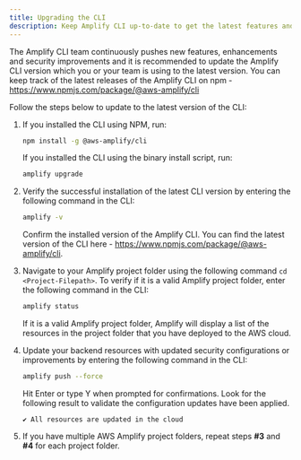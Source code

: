 ```yaml
---
title: Upgrading the CLI
description: Keep Amplify CLI up-to-date to get the latest features and fixes
---  
```


The Amplify CLI team continuously pushes new features, enhancements and security improvements and it is recommended to update the Amplify CLI version which you or your team is using to the latest version. You can keep track of the latest releases of the Amplify CLI on npm - <https://www.npmjs.com/package/@aws-amplify/cli>

Follow the steps below to update to the latest version of the CLI:

1. If you installed the CLI using NPM, run: 
    ```bash
    npm install -g @aws-amplify/cli
    ```
    If you installed the CLI using the binary install script, run:
    ```bash
    amplify upgrade
    ```
2. Verify the successful installation of the latest CLI version by entering the following command in the CLI:

    ```bash
    amplify -v
    ```

    Confirm the installed version of the Amplify CLI. You can find the latest version of the CLI here - <https://www.npmjs.com/package/@aws-amplify/cli>.

3. Navigate to your Amplify project folder using the following command `cd <Project-Filepath>`. To verify if it is a valid Amplify project folder, enter the following command in the CLI:

    ```bash
    amplify status
    ```

    If it is a valid Amplify project folder, Amplify will display a list of the resources in the project folder that you have deployed to the AWS cloud.
4. Update your backend resources with updated security configurations or improvements by entering the following command in the CLI:

    ```bash
    amplify push --force
    ```

    Hit Enter or type Y when prompted for confirmations. Look for the following result to validate the configuration updates have been applied.

    ```console
    ✔ All resources are updated in the cloud 
    ```

5. If you have multiple AWS Amplify project folders, repeat steps **#3** and **#4** for each project folder.
